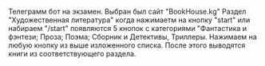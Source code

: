 Телеграмм бот на экзамен.
Выбран был сайт "BookHouse.kg"
Раздел "Художественная литература"
когда нажимаетм на кнопку "start" или набираем "/start" появляются 5 кнопок с категориями "Фантастика и фэнтези; Проза; Поэма; Сборник и Детективы, Триллеры. Нажимаем на любую кнопку из выше изложенного списка. После этого выводятся книги из соответствующего раздела.
